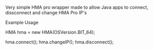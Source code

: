 Very simple HMA pro wrapper made to allow Java apps to connect, dissconnect and change HMA Pro IP's

Example Usage

HMA hma = new HMA(OSVersion.BIT_64);

hma.connect();
hma.changeIP();
hma.disconnect();
